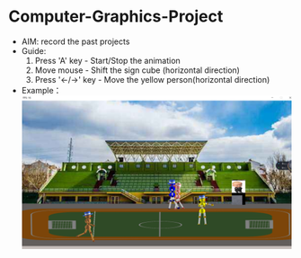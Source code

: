 # Computer-Graphics-Project

* AIM: record the past projects
* Guide: 
  1. Press 'A' key - Start/Stop the animation
  2. Move mouse - Shift the sign cube (horizontal direction)
  3. Press '←/→' key - Move the yellow person(horizontal direction)
* Example：
![example](https://github.com/Tiffanyzth/Computer-Graphics---Project/blob/master/img.png)
